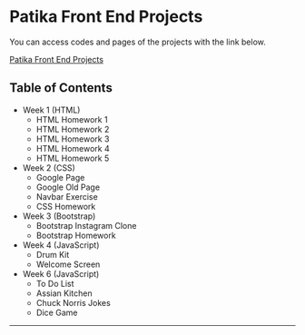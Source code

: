 # Patika Front End Projects

You can access codes and pages of the projects with the link below.

[Patika Front End Projects](https://oguzcanizanli.github.io/Patika-Front-End-Projects/)

## Table of Contents
- Week 1 (HTML)
  - HTML Homework 1
  - HTML Homework 2
  - HTML Homework 3
  - HTML Homework 4
  - HTML Homework 5
- Week 2 (CSS)
  - Google Page
  - Google Old Page
  - Navbar Exercise
  - CSS Homework
- Week 3 (Bootstrap)
  - Bootstrap Instagram Clone
  - Bootstrap Homework
- Week 4 (JavaScript)
  - Drum Kit
  - Welcome Screen
- Week 6 (JavaScript)
  - To Do List
  - Assian Kitchen
  - Chuck Norris Jokes
  - Dice Game
---